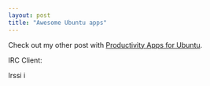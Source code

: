 ```yaml
---
layout: post
title: "Awesome Ubuntu apps"
---
```


Check out my other post with [Productivity Apps for Ubuntu](/productivity-apps/).

IRC Client:

Irssi i